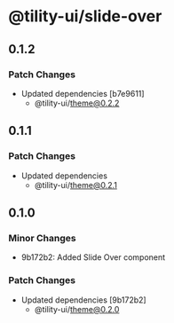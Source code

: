 # @tility-ui/slide-over

## 0.1.2

### Patch Changes

- Updated dependencies [b7e9611]
  - @tility-ui/theme@0.2.2

## 0.1.1

### Patch Changes

- Updated dependencies
  - @tility-ui/theme@0.2.1

## 0.1.0

### Minor Changes

- 9b172b2: Added Slide Over component

### Patch Changes

- Updated dependencies [9b172b2]
  - @tility-ui/theme@0.2.0

